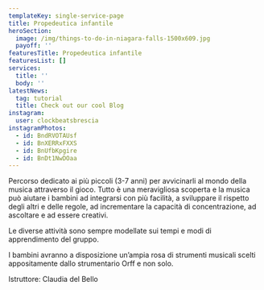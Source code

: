 ```yaml
---
templateKey: single-service-page
title: Propedeutica infantile
heroSection:
  image: /img/things-to-do-in-niagara-falls-1500x609.jpg
  payoff: ''
featuresTitle: Propedeutica infantile
featuresList: []
services:
  title: ''
  body: ''
latestNews:
  tag: tutorial
  title: Check out our cool Blog
instagram:
  user: clockbeatsbrescia
instagramPhotos:
  - id: BndRVOTAUsf
  - id: BnXERRxFXXS
  - id: BnUfbKpgire
  - id: BnDt1NwDOaa
---
```

Percorso dedicato ai più piccoli (3-7 anni) per avvicinarli al mondo della musica attraverso il gioco. Tutto è una meravigliosa scoperta e la musica può aiutare i bambini ad integrarsi con più facilità, a sviluppare il rispetto degli altri e delle regole, ad incrementare la capacità di concentrazione, ad ascoltare e ad essere creativi.

Le diverse attività sono sempre modellate sui tempi e modi di apprendimento del gruppo.

I bambini avranno a disposizione un’ampia rosa di strumenti musicali scelti appositamente dallo strumentario Orff e non solo.

Istruttore: Claudia del Bello
